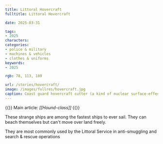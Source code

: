 ```yaml
---
title: Littoral Hovercraft
fulltitle: Littoral Hovercraft

date: 2025-03-31

tags:
- 2025
characters:
categories:
- police & military
- machines & vehicles
- clothes & uniforms
keywords:
- 2025

rgb: 78, 113, 189

url: /stories/hovercraft/
image: /images/fullres/hovercraft.jpg
caption: Coast guard hovercraft cutter (a kind of nuclear surface-effect ship).
---
```

{{<note advice>}}
Main article: *[[Hound-class]]*
{{</note>}}

These strange ships are among the fastest ships to ever sail. They can beach themselves but can't move over land freely.

They are most commonly used by the Littoral Service in anti-smuggling and search & rescue operations

